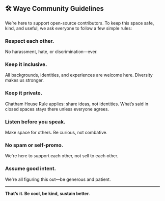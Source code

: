 ## 🛠️ Waye Community Guidelines

We’re here to support open-source contributors. To keep this space safe, kind, and useful, we ask everyone to follow a few simple rules:

### Respect each other.  
No harassment, hate, or discrimination—ever.

### Keep it inclusive.  
All backgrounds, identities, and experiences are welcome here. Diversity makes us stronger.

### Keep it private.  
Chatham House Rule applies: share ideas, not identities. What’s said in closed spaces stays there unless everyone agrees.

### Listen before you speak.  
Make space for others. Be curious, not combative.

### No spam or self-promo.  
We're here to support each other, not sell to each other.

### Assume good intent.  
We're all figuring this out—be generous and patient.

---

**That’s it. Be cool, be kind, sustain better.**

